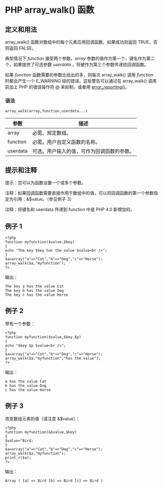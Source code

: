 # PHP array_walk() 函数



## 定义和用法

array_walk() 函数对数组中的每个元素应用回调函数。如果成功则返回 TRUE，否则返回 FALSE。

典型情况下 _function_ 接受两个参数。_array_ 参数的值作为第一个，键名作为第二个。如果提供了可选参数 _userdata_ ，将被作为第三个参数传递给回调函数。

如果 _function_ 函数需要的参数比给出的多，则每次 array_walk() 调用 _function_ 时都会产生一个 E_WARNING 级的错误。这些警告可以通过在 array_walk() 调用前加上 PHP 的错误操作符 @ 来抑制，或者用 [error_reporting()](/php/func_error_reporting.asp "PHP error_reporting() 函数")。

### 语法

```
array_walk(array,function,userdata...)
```

| 参数 | 描述 |
| --- | --- |
| array | 必需。规定数组。 |
| function | 必需。用户自定义函数的名称。 |
| userdata | 可选。用户输入的值，可作为回调函数的参数。 |

## 提示和注释

提示：您可以为函数设置一个或多个参数。

注释：如果回调函数需要直接作用于数组中的值，可以将回调函数的第一个参数指定为引用：&$value。（参见例子 3）

注释：将键名和 userdata 传递到 function 中是 PHP 4.0 新增加的。

## 例子 1

```
<?php
function myfunction($value,$key) 
{
echo "The key $key has the value $value<br />";
}
$a=array("a"=>"Cat","b"=>"Dog","c"=>"Horse");
array_walk($a,"myfunction");
?>
```

输出：

```
The key a has the value Cat
The key b has the value Dog
The key c has the value Horse
```

## 例子 2

带有一个参数：

```
<?php
function myfunction($value,$key,$p) 
{
echo "$key $p $value<br />";
}
$a=array("a"=>"Cat","b"=>"Dog","c"=>"Horse");
array_walk($a,"myfunction","has the value");
?>
```

输出：

```
a has the value Cat
b has the value Dog
c has the value Horse
```

## 例子 3

改变数组元素的值（请注意 &$value）：

```
<?php
function myfunction(&$value,$key) 
{
$value="Bird;
}
$a=array("a"=>"Cat","b"=>"Dog","c"=>"Horse");
array_walk($a,"myfunction");
print_r($a);
?>
```

输出：

```
Array ( [a] => Bird [b] => Bird [c] => Bird )
```



